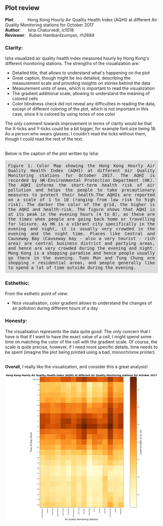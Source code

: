 
## Plot review

<p>
<b>Plot</b>: &nbsp;&nbsp;&nbsp;&nbsp;&nbsp;&nbsp;&nbsp;&nbsp;&nbsp;&nbsp;Hong Kong Hourly Air Quality Health Index (AQHI) at different Air Quality Monitoring stations for October 2017<br>
<b>Author</b>: &nbsp;&nbsp;&nbsp;&nbsp; Isha Chaturvedi, ic1018<br>
<b>Reviewer</b>: &nbsp; Ruben Hambardzumyan, rh2684</p>

### Clarity:

<p>
Isha visualized air quality health index measured hourly by Hong Kong's different monitoring stations. The strengths of the visualization are:
<ul>
<li>
Detailed title, that allows to understand what's happening on the plot
</li>
<li>
Great caption, though might be too detailed, describing the measurement scale and providing insights on stories behind the data
</li>
<li>
Measurement units of axes, which is important to read the visualization
</li>
<li>
The gradient additional scale, allowing to understand the meaning of colored cells
</li>
<li>
Color blindness check did not reveal any difficulties in reading the data, except of different coloring of the plot, which is not important in this case, since it is colored by using tones of one color 
</li>
</ul>
The only comment towards improvement in terms of clarity would be that the X-ticks and Y-ticks could be a bit bigger, for example font size being 18. As a person who wears glasses, I couldn't read the ticks without them, though I could read the rest of the text.<br><br>

Below is the caption of the plot written by Isha:
</p>

<p style= "background-color:Gainsboro;
          text-align:justify;
          padding:10px;
          font-family:monospace;">
Figure 1: Color Map showing the Hong Kong Hourly Air Quality Health Index (AQHI) at different Air Quality Monitoring stations for October 2017. The AQHI is recorded by HK-Environmental Protection Department (HK). The AQHI informs the short-term health risk of air pollution and helps the people to take precautionary measures to protect their health.The AQHIs are reported on a scale of 1 to 10 (ranging from low risk to high risk). The darker the color of the grid, the higher is the AQHI and health-risk. The figure shows that AQHI is at its peak in the evening hours (4 to 8), as these are the times when people are going back home or travelling for leisure. As HK is a vibrant city specifically in the evening and night, it is usually very crowded in the evening and the night time. Places like Central and Causeway Bay (Causeway bay - also a very tourist - rich area) are central business district and partying areas, and hence are very crowded during the evening and night. Mong Kong is a shopping paradise and hence people usually go there in the evening. Tuen Mun and Tung Chung are shopping + residential areas, and people generally like to spend a lot of time outside during the evening.
</p>

### Esthethic:
<p>
From the esthetic point of view:
<ul>
<li>
Nice visualisation, color gradient allows to understand the changes of air pollution during different hours of a day
</li>
</ul>
</p>

### Honesty:

<p>
The visualisation represents the data quite good. The only concern that I have is that if I want to have the exact value of a cell, I might spend some time on matching the color of the cell with the gradient scale. Of course, the scale is quite precise, however, if I need more specific details, time needs to be spent (imagine the plot being printed using a bad, monochrome printer). <br><br>

**Overall**, I really like the visualization, and consider this a great analysis!
</p>

![Hong Kong Hourly Air Quality Health Index (AQHI) at different Air Quality Monitoring stations for October 2017](img.png)
